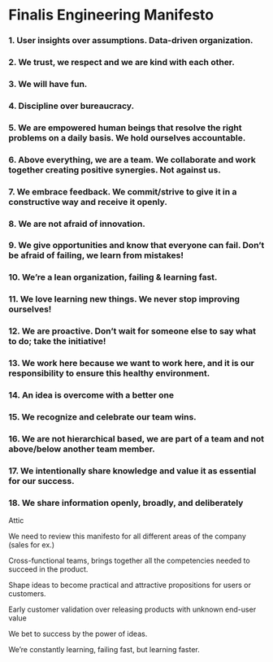 ﻿# Finalis Engineering Manifesto

### 1. User insights over assumptions. Data-driven organization. 
### 2. We trust, we respect and we are kind with each other. 
### 3. We will have fun. 
### 4. Discipline over bureaucracy.
### 5. We are empowered human beings that resolve the right problems on a daily basis. We hold ourselves accountable. 
### 6. Above everything, we are a team. We collaborate and work together creating positive synergies. Not against us. 
### 7. We embrace feedback. We commit/strive to give it in a constructive way and receive it openly. 
### 8. We are not afraid of innovation.
### 9. We give opportunities and know that everyone can fail. Don’t be afraid of failing, we learn from mistakes!
### 10. We’re a lean organization, failing & learning fast. 
### 11. We love learning new things. We never stop improving ourselves!
### 12. We are proactive. Don’t wait for someone else to say what to do; take the initiative!
### 13. We work here because we want to work here, and it is our responsibility to ensure this healthy environment.
### 14. An idea is overcome with a better one
### 15. We recognize and celebrate our team wins.
### 16. We are not hierarchical based, we are part of a team and not above/below another team member.
### 17. We intentionally share knowledge and value it as essential for our success.
### 18. We share information openly, broadly, and deliberately



Attic 


We need to review this manifesto for all different areas of the company (sales for ex.)


Cross-functional teams, brings together all the competencies needed to succeed in the product.


Shape ideas to become practical and attractive propositions for users or customers.


Early customer validation over releasing products with unknown end-user value


We bet to success by the power of ideas.


We’re constantly learning, failing fast, but learning faster.
